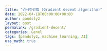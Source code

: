 ```yaml
---
title: "경사하강법 (Gradient decent algorithm)"
date: 2022-04-18T00:00:00+00:00
author: pandoly2
layout: post
permalink: /gradient-decent/
categories: Genel
tags: [pandoly2, machine learning, AI]
use_math: true
---
```














